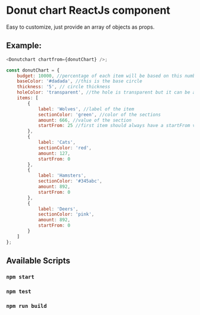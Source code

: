 # Donut chart ReactJs component

Easy to customize, just provide an array of objects as props.

## Example:

```javascript
<Donutchart chartfrom={donutChart} />;

const donutChart = {
	budget: 10000, //percentage of each item will be based on this number if set and if it's greater than the total of items
	baseColor: '#dadada', //this is the base circle
	thickness: '5', // circle thickness
	holeColor: 'transparent', //the hole is transparent but it can be any color ex #ffffff
	items: [
		{
			label: 'Wolves', //label of the item
			sectionColor: 'green', //color of the sections
			amount: 666, //value of the section
			startFrom: 25 //first item should always have a startFrom value > 0, next items will have a startFrom 0
		},
		{
			label: 'Cats',
			sectionColor: 'red',
			amount: 127,
			startFrom: 0
		},
		{
			label: 'Hamsters',
			sectionColor: '#345abc',
			amount: 892,
			startFrom: 0
		},
		{
			label: 'Deers',
			sectionColor: 'pink',
			amount: 892,
			startFrom: 0
		}
	]
};
```

## Available Scripts

### `npm start`

### `npm test`

### `npm run build`

```

```
